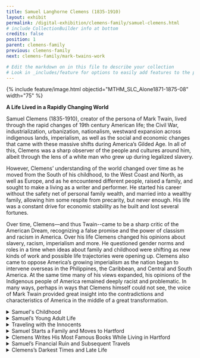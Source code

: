 ```yaml
---
title: Samuel Langhorne Clemens (1835-1910)
layout: exhibit
permalink: /digital-exhibition/clemens-family/samuel-clemens.html
# include CollectionBuilder info at bottom
credits: false
position: 1
parent: clemens-family
previous: clemens-family
next: clemens-family/mark-twains-work

# Edit the markdown on in this file to describe your collection
# Look in _includes/feature for options to easily add features to the page
---
```


{% include feature/image.html objectid="MTHM_SLC_Alone1871-1875-08" width="75" %}

**A Life Lived in a Rapidly Changing World**

Samuel Clemens (1835-1910), creator of the persona of Mark Twain, lived through the rapid changes of 19th century American life; the Civil War, industrialization, urbanization, nationalism, westward expansion across indigenous lands, imperialism, as well as the social and economic changes that came with these massive shifts during America’s Gilded Age. In all of this, Clemens was a sharp observer of the people and cultures around him, albeit through the lens of a white man who grew up during legalized slavery. 
 
However, Clemens’ understanding of the world changed over time as he moved from the South of his childhood, to the West Coast and North, as well as Europe, and as he encountered different people, raised a family, and sought to make a living as a writer and performer. He started his career without the safety net of personal family wealth, and married into a wealthy family, allowing him some respite from precarity, but never enough. His life was a constant drive for economic stability as  he built and lost several fortunes.  

Over time, Clemens—and thus Twain--came to be a sharp critic of the American Dream, recognizing a false promise and the power of classism and racism in America. Over his life Clemens changed his opinions about slavery, racism, imperialism and more. He questioned gender norms and roles in a time when ideas about family and childhood were shifting as new kinds of work and possible life trajectories were opening up. Clemens also came to oppose America’s growing imperialism as the nation began to intervene overseas in the Philippines, the Caribbean, and Central and South America. At the same time many of his views expanded, his opinions of the Indigenous people of America remained deeply racist and problematic. In many ways, perhaps in ways that Clemens himself could not see, the voice of Mark Twain provided great insight into the contradictions and characteristics of America in the middle of a great transformation.
 
<details close>
<summary>Samuel's Childhood</summary>
<span>
  <p>Samuel Clemens was born on November 30, 1835 in Florida, Missouri, the sixth of seven children. At age 4, Samuel and his family moved to the small frontier town of Hannibal, Missouri, on the banks of the Mississippi River. Missouri at the time, was a fairly new state (it had gained statehood in 1821) on the country’s western border, with legalized slavery; Samuel’s father owned one enslaved person, and his uncle owned several. In fact, it was on his uncle’s farm that Samuel spent many boyhood summers playing in the enslaved people’s quarters, listening to tall tales and the spirituals that he would enjoy throughout his life.</p>
  <p>In 1847, when Samuel was 11, his father died, changing the fortunes of the family drastically. Shortly thereafter he left school to work as a printer’s apprentice for a local newspaper. His job was to arrange the type for each of the newspaper’s stories, allowing Samuel to read the news of the world while completing his work.</p>
</span>
</details>

<details close>
<summary>Samuel’s Young Adult Life</summary>
<span>
  <p>Born before the Civil War, with no family wealth to support him, and keenly aware that America and daily life were changing all around him, Samuel Clemens's whole life must have seemed like one long hustle. Samuel bounced around from the South of his childhood to the East Coast and the West, trying out a variety of jobs.
<p>Looking for opportunity, at 18, Samuel headed east to New York City and Philadelphia, where he worked on several different newspapers and found some success at writing articles. By 1857‚ he had returned home to embark on a new career as a riverboat pilot on the Mississippi River. With the outbreak of the Civil War in 1861, however, all traffic along the river came to a halt, as did Samuel’s pilot career. Inspired by the times, Samuel joined up with a volunteer <a href="https:// www.marktwainstudies.com/mark-twain-forum-book-reviews-mark-twains-civil-war-edited-by-benjamin-griffin/"> Confederate unit called the Marion Rangers </a>, but he quit after just two weeks.</p>
<p>In search of a new career, Samuel headed west in July 1861, at the invitation of his brother, Orion, who had just been appointed secretary of the Nevada Territory. Lured by the hope of striking it rich in Nevada’s silver rush, Samuel traveled across the frontier from Missouri to Nevada by stagecoach. Along the journey Samuel encountered Indigenous peoples for the first time, along with a variety of unique characters, mishaps, and disappointments. These events would find a way into his short stories and books‚ particularly _Roughing It_ (1872).</p>
After failing as a silver prospector‚ Samuel began writing for the _Territorial Enterprise_‚ a Virginia City‚ Nevada newspaper where he used‚ for the first time‚ his pen name‚ Mark Twain. Seeking change yet again, by 1864 Samuel headed for San Francisco where he continued to write for local papers.</p>
<p>In 1865 Samuel’s first “big break” came with the publication of his short story “Jim Smiley and His Jumping Frog ” in papers across the country. A year later Samuel was hired by the Sacramento Union to visit and report on the Sandwich Islands (now Hawaii). These writings were popular with the paper’s audiences. Fresh off these successes Samuel began to realize that he could make a living from his writing, but that more was needed to reach and sustain financial stability, so upon his return to California, he embarked upon his first lecture tour, which established him as a successful stage performer.</p>
</span>
</details>

<details close>
<summary>Traveling with the Innocents</summary>
<span>
<p>On the strength of some newspaper reporting he had done about a trip to Hawaii, and his first published story, “The Celebrated Jumping Frog of Calaveras County,” Samuel Clemens was hired by the _Alta California_ newspaper to continue writing about his travels. Samuel was sent to New York to board the steamship _Quaker City_, and accompany a group of 73 fellow tourists on the nation’s first true ocean cruise for five months in 1867– which inadvertently led Samuel to his future wife and family. </p>
<p>The route took the ship from New York through the Mediterranean to what was then called the Holy Land, now encompassing Israel, Syria, Jordan and Lebanon, with side trips by rail. Clemens sent dispatches home to the San Francisco newspaper _Alta California_ full of elegant descriptions of architecture and landscape – and humorous swipes at European sophistication and American innocence. His vivid descriptions and tongue-in-cheek observations, met with such audience approval that they were later reworked into his first book, _The Innocents Abroad_ (1873) which launched Samuel’s literary career.</p>
<p>One of his fellow travelers was a 18-year-old young man from Elmira, New York, named Charles Langdon whose parents had sent him on the trip to improve his education. One day, as the _Quaker City_ was anchored in the Bay of Smyrna, Langdon showed Clemens a miniature portrait of his sister Olivia, and (so the story goes) the author fell in love with her on sight.</p>
</span>
</details>

<details close>
<summary>Samuel Starts a Family and Moves to Hartford</summary>
<span>
  <p>After returning to the United States, Samuel courted Olivia in Elmira and New York City – their first date was to hear Charles Dickens read in Steinway Hall in New York City, and her parents came along. Rebuffed at first, and after courting for two years, Samuel finally convinced Olivia to marry on February 2, 1870 in her parents home in Elmira, New York. Their marriage was very much a partnership as well as a love affair. Samuel considered Olivia an important part of his writing, and leff pages for her to read and review, valuing her suggestions and edits. He said of Olivia: “I take as much pride in her brains as I do in her beauty.”</p>
<p>They settled in a house gifted to them by Olivia’s father in Buffalo, New York, near her wealthy and connected family. Samuel become a partner‚ editor, and writer for the daily newspaper the _Buffalo Express_. While they were living in Buffalo, their first child, Langdon Clemens, was born.</p>
 <p>In 1871 Samuel moved his family to Hartford, Connecticut, a city he had come to know while visiting his publisher there and where he had made friends. Olivia also had family connections to the city. Samuel was hoping to build his burgeoning career as Mark Twain by moving closer to his publisher. For the first few years the Clemenses rented a house in the heart of Nook Farm, a residential area that was home to numerous writers, publishers, and other prominent figures. In 1872 Samuel’s recollections and tall tales from his frontier adventures were published in his book _Roughing It_. That same year the Clemenses’ first daughter Susy was born; then tragically their son, Langdon, died at age 1.5 from diphtheria.</p>
<p>In 1873 Samuel’s focus turned toward social criticism. He and Hartford Courant publisher Charles Dudley Warner co-wrote _The Gilded Age_‚ a novel that attacked political corruption‚ big business, and the American obsession with getting rich that seemed to dominate the era. Ironically, a year after its publication, Clemenses’ elaborate 25-room house on Farmington Avenue, which had cost the then-huge sum of $40‚000-$45‚000‚ was completed. Samuel and Olivia would also spend a great deal of time and money (a good portion coming from Olivia’s mother) over the next seven years furnishing and renovating the house to meet high standards. </p>
</span>
</details>

<details close>
<summary>Clemens Writes His Most Famous Books While Living in Hartford</summary>
<span>
  <p>For the next 17 years (1874-1891), Samuel‚ Olivia, and their three daughters (Clara followed first daughter Susy in 1874 and Jean in 1880) lived in the Hartford home. At this time  there was no real roadmap to create a sustainable career as a writer, but Samuel recognized early on that to sell his books he needed to build an audience by reaching out to as many readers as he could. So, while he and his family lived in Hartford for 17 years, Samuel rarely stayed put. </p>
   <p>Instead, he left Hartford by train, ship, or carriage, and traveled the world for weeks or even months at a time, popularizing his work and his name while absorbing and speaking with the voices of the people that he encountered across the country. During those years Samuel completed some of his most famous books, often finding a summer refuge for uninterrupted work at his sister-in-law’s farm in Elmira, New York. </p>
<p>Novels such as _The Adventures of Tom Sawyer_ (1876) and _Life on the Mississippi_ (1883) captured both his Missouri memories and depictions of the American scene. Yet his social commentary continued. _The Prince and the Pauper_ (1881) explored class relations, as does _A Connecticut Yankee in King Arthur’s Court_ (1889), which‚ going a step further‚ criticized oppression in general while examining the period’s explosion of new technologies. And‚ in perhaps his most famous work‚ _Adventures of Huckleberry Finn_ (1884)‚ Clemens‚ by the way he cast a critical eye on the institution of slavery‚ railed against the failures of post-Civil War treatment of African Americans in his own time.</p>
<p>_Adventures of Huckleberry Finn_ was also the first book published by Samuel’s own publishing company‚ The Charles L. Webster Company, named for Clemens’ niece’s husband. Writing never quite paid the bills for the life that Samuel and Olivia wished to live, and in an attempt to gain control over publication as well as to make substantial profits, Samuel created the company in 1884. A year later he contracted with Ulysses S. Grant to publish Grant’s memoirs; the two-volume set provided large royalties for Grant’s widow and was a financial success for the publisher as well.</p>
</span>
</details>

<details close>
<summary>Samuel’s Financial Ruin and Subsequent Travels</summary>
<span>
  <p>Although Samuel enjoyed some financial success during his Hartford years, he continually made bad investments in new inventions and the high costs of entertaining at and running their Hartford home eventually brought him to bankruptcy. In an effort to economize and pay back his debts, Samuel and Olivia moved their family to Europe in 1891 where the family rented a home and scaled back their socializing and living expenses. When his publishing company failed in 1894, Samuel was forced to set out on a worldwide lecture tour to earn money. </p>
   <p>In 1896 tragedy struck when Samuel’s oldest daughter, Susy Clemens, at age 24, died from meningitis while on a visit to the Hartford home. Unable to bear being in the place of her death, the Clemenses never returned to Hartford to live.</p>
 <p>From 1891 until 1900‚ Samuel and his family traveled throughout the world. During those years Samuel witnessed the increasing exploitation of weaker governments by European powers‚ which he described in his book _Following the Equator_ (1897). The Boer War in South Africa and the Boxer Rebellion in China fueled his growing anger toward imperialistic countries and their actions. With the Spanish-American and Philippine wars in 1898‚ Samuel’s wrath was redirected toward the American government. When he returned to the United States in 1900, his finances restored, Samuel readily declared himself an anti-imperialist and, from 1901 until his death, served as the vice president of the Anti-Imperialist League.</p>
</span>
</details>

<details close>
<summary>Clemens’s Darkest Times and Late Life</summary>
<span>
  <p>In these later years, Samuel's writings turned dark. His works began to focus on human greed and cruelty and questioned the humanity of the human race. His public speeches followed suit and included a harshly sarcastic public introduction of Winston Churchill in 1900. Even though Samuel’s lecture tour had managed to get him out of debt, his anti-government writings and speeches threatened his livelihood once again. As Samuel was labeled by some as a traitor, several of his works were never published during his lifetime, either because magazines would not accept them or because of his own personal fear that his marketable reputation would be ruined.</p>
   <p>In 1903, after living in New York City for three years, Olivia became ill, and Samuel and his wife returned to Italy, where she died a year later. After her death, Samuel lived in New York until 1908, when he moved into his last house, “Stormfield,” in Redding, Connecticut. In 1909 his middle daughter Clara was married. In the same year Jean, the youngest daughter, died from an epileptic seizure. Four months later, on April 21, 1910, Samuel Clemens died at age 74.</p>
</span>
</details>
